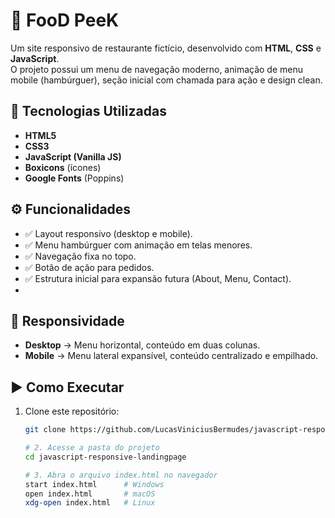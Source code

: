 # 🍔 FooD PeeK

Um site responsivo de restaurante fictício, desenvolvido com **HTML**, **CSS** e **JavaScript**.  
O projeto possui um menu de navegação moderno, animação de menu mobile (hambúrguer), seção inicial com chamada para ação e design clean.

## 🚀 Tecnologias Utilizadas

- **HTML5**
- **CSS3**
- **JavaScript (Vanilla JS)**
- **Boxicons** (ícones)
- **Google Fonts** (Poppins)

## ⚙️ Funcionalidades

- ✅ Layout responsivo (desktop e mobile).
- ✅ Menu hambúrguer com animação em telas menores.
- ✅ Navegação fixa no topo.
- ✅ Botão de ação para pedidos.
- ✅ Estrutura inicial para expansão futura (About, Menu, Contact).
- 
## 📱 Responsividade

- **Desktop** → Menu horizontal, conteúdo em duas colunas.
- **Mobile** → Menu lateral expansível, conteúdo centralizado e empilhado.

## ▶️ Como Executar

1. Clone este repositório:
   ```bash
   git clone https://github.com/LucasViniciusBermudes/javascript-responsive-landingpage.git
   
   # 2. Acesse a pasta do projeto
   cd javascript-responsive-landingpage
   
   # 3. Abra o arquivo index.html no navegador
   start index.html      # Windows
   open index.html       # macOS
   xdg-open index.html   # Linux

